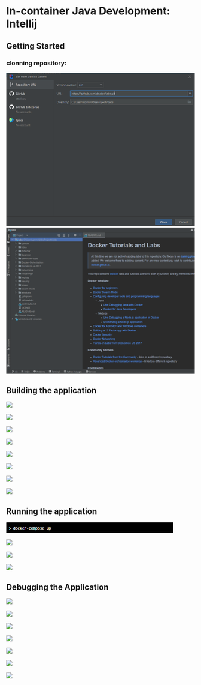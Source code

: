 # In-container Java Development: Intellij  

## Getting Started  

### clonning repository:  
![alt text](image.png)
![alt text](image-1.png)

## Building the application

![](https://training.play-with-docker.com/images/intellij_maven_setup.png)  

![](https://training.play-with-docker.com/images/intellij_maven_goal_clean.png)  

![](https://training.play-with-docker.com/images/intellij_maven_goal_clean_menu.png)  

![](https://training.play-with-docker.com/images/intellij_maven_goal_install.png)

![](https://training.play-with-docker.com/images/intelligj_maven_goal_install_menu.png)

![](https://training.play-with-docker.com/images/intellij_maven_goal_clean_run.png)

![](https://training.play-with-docker.com/images/intellij_maven_goal_install_run.png)

![](https://training.play-with-docker.com/images/intellij_maven_goal_install_log.png)

## Running the application

![alt text](image-2.png)

![](https://training.play-with-docker.com/images/tomcat_home3.png)

![](https://training.play-with-docker.com/images/tomcat_web_application_manager3.png)

![](https://training.play-with-docker.com/images/app_index_page3.png)

## Debugging the Application

![](https://training.play-with-docker.com/images/app_debug_signup2.png)

![](https://training.play-with-docker.com/images/app_debug_signup_confirm.png)

![](https://training.play-with-docker.com/images/app_debug_login2.png)

![](https://training.play-with-docker.com/images/app_debug_login_fail2.png)

![](https://training.play-with-docker.com/images/intelij_debug_run_edit_configurations.png)

![](https://training.play-with-docker.com/images/intellij_debug_tomcat_remote_settings.png)



![](https://training.play-with-docker.com/images/app_debug_success.png)

